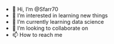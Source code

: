 - 👋 Hi, I’m @Sfarr70
- 👀 I’m interested in learning new things
- 🌱 I’m currently learning data science
- 💞️ I’m looking to collaborate on 
- 📫 How to reach me 

<!---
Sfarr70/Sfarr70 is a ✨ special ✨ repository because its `README.md` (this file) appears on your GitHub profile.
You can click the Preview link to take a look at your changes.
--->

